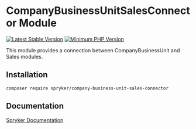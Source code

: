 # CompanyBusinessUnitSalesConnector Module
[![Latest Stable Version](https://poser.pugx.org/spryker/company-business-unit-sales-connector/v/stable.svg)](https://packagist.org/packages/spryker/company-business-unit-sales-connector)
[![Minimum PHP Version](https://img.shields.io/badge/php-%3E%3D%208.3-8892BF.svg)](https://php.net/)

This module provides a connection between CompanyBusinessUnit and Sales modules.

## Installation

```
composer require spryker/company-business-unit-sales-connector
```

## Documentation

[Spryker Documentation](https://docs.spryker.com)

